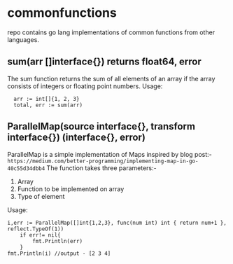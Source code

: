 # commonfunctions
repo contains go lang implementations of common functions from other languages.

## sum(arr []interface{}) returns float64, error
The sum function returns the sum of all elements of an array if the array consists of integers or floating point numbers.
Usage:
```
  arr := int[]{1, 2, 3}
  total, err := sum(arr)
```
## ParallelMap(source interface{}, transform interface{}) (interface{}, error)
ParallelMap is a simple implementation of Maps inspired by blog post:-
```https://medium.com/better-programming/implementing-map-in-go-40c55d34dbb4```
The function takes three parameters:-
1. Array
2. Function to be implemented on array
3. Type of element

Usage:

```
i,err := ParallelMap([]int{1,2,3}, func(num int) int { return num+1 }, reflect.TypeOf(1))
	if err!= nil{
		fmt.Println(err)
	}
fmt.Println(i) //output - [2 3 4]
```